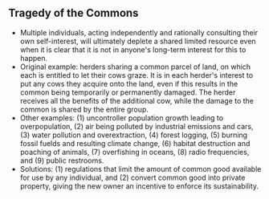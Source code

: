 Tragedy of the Commons
----------------------

* Multiple individuals, acting independently and rationally consulting their own self-interest, will ultimately deplete a shared limited resource even when it is clear that it is not in anyone's long-term interest for this to happen.
* Original example: herders sharing a common parcel of land, on which each is entitled to let their cows graze. It is in each herder's interest to put any cows they acquire onto the land, even if this results in the common being temporarily or permanently damaged. The herder receives all the benefits of the additional cow, while the damage to the common is shared by the entire group.
* Other examples: (1) uncontroller population growth leading to overpopulation, (2) air being polluted by industrial emissions and cars, (3) water pollution and overextraction, (4) forest logging, (5) burning fossil fuelds and resulting climate change, (6) habitat destruction and poaching of animals, (7) overfishing in oceans, (8) radio frequencies, and (9) public restrooms.
* Solutions: (1) regulations that limit the amount of common good available for use by any individual, and (2) convert common good into private property, giving the new owner an incentive to enforce its sustainability.
